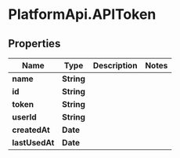 # PlatformApi.APIToken

## Properties

Name | Type | Description | Notes
------------ | ------------- | ------------- | -------------
**name** | **String** |  |
**id** | **String** |  |
**token** | **String** |  |
**userId** | **String** |  |
**createdAt** | **Date** |  |
**lastUsedAt** | **Date** |  |
